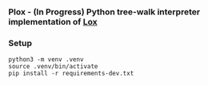 ### Plox - (In Progress) Python tree-walk interpreter implementation of [Lox](http://craftinginterpreters.com/)

### Setup
```
python3 -m venv .venv
source .venv/bin/activate
pip install -r requirements-dev.txt
```
